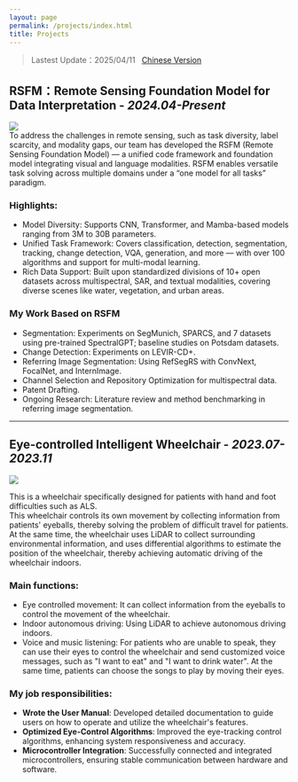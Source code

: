 ```yaml
---
layout: page
permalink: /projects/index.html
title: Projects
---
```


> Lastest Update：2025/04/11 &nbsp;  [Chinese Version](https://xxxxyliu.github.io/file/projects-zh)

## RSFM：Remote Sensing Foundation Model for Data Interpretation - *2024.04-Present*
<div>
<img src="https://xxxxyliu.github.io/images/projects/rsfm.png"> 
</div>
To address the challenges in remote sensing, such as task diversity, label scarcity, and modality gaps, our team has developed the RSFM (Remote Sensing Foundation Model) — a unified code framework and foundation model integrating visual and language modalities. RSFM enables versatile task solving across multiple domains under a “one model for all tasks” paradigm.<br>

### Highlights:
- Model Diversity: Supports CNN, Transformer, and Mamba-based models ranging from 3M to 30B parameters.
- Unified Task Framework: Covers classification, detection, segmentation, tracking, change detection, VQA, generation, and more — with over 100 algorithms and support for multi-modal learning.
- Rich Data Support: Built upon standardized divisions of 10+ open datasets across multispectral, SAR, and textual modalities, covering diverse scenes like water, vegetation, and urban areas.

### My Work Based on RSFM

- Segmentation: Experiments on SegMunich, SPARCS, and 7 datasets using pre-trained SpectralGPT; baseline studies on Potsdam datasets.
- Change Detection: Experiments on LEVIR-CD+.
- Referring Image Segmentation: Using RefSegRS with ConvNext, FocalNet, and InternImage.
- Channel Selection and Repository Optimization for multispectral data.
- Patent Drafting.
- Ongoing Research: Literature review and method benchmarking in referring image segmentation.

---

## Eye-controlled Intelligent Wheelchair - *2023.07-2023.11*

<div>
<img src="https://xxxxyliu.github.io/images/projects/chair.png"> 
</div>

This is a wheelchair specifically designed for patients with hand and foot difficulties such as ALS. <br>
This wheelchair controls its own movement by collecting information from patients' eyeballs, thereby solving the problem of difficult travel for patients. At the same time, the wheelchair uses LiDAR to collect surrounding environmental information, and uses differential algorithms to estimate the position of the wheelchair, thereby achieving automatic driving of the wheelchair indoors.<br>
### Main functions:
- Eye controlled movement: It can collect information from the eyeballs to control the movement of the wheelchair.
- Indoor autonomous driving: Using LiDAR to achieve autonomous driving indoors.
- Voice and music listening: For patients who are unable to speak, they can use their eyes to control the wheelchair and send customized voice messages, such as "I want to eat" and "I want to drink water". At the same time, patients can choose the songs to play by moving their eyes.

### My job responsibilities:
- **Wrote the User Manual**: Developed detailed documentation to guide users on how to operate and utilize the wheelchair's features.
- **Optimized Eye-Control Algorithms**: Improved the eye-tracking control algorithms, enhancing system responsiveness and accuracy.
- **Microcontroller Integration**: Successfully connected and integrated microcontrollers, ensuring stable communication between hardware and software.

<br>
